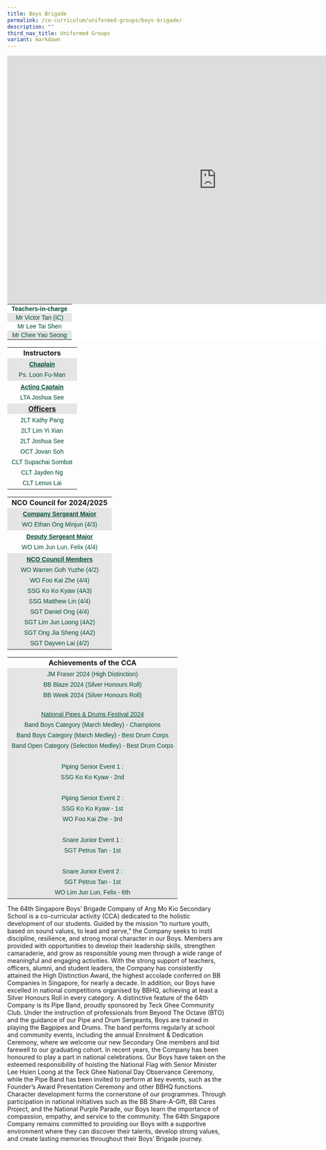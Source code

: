 ```yaml
---
title: Boys Brigade
permalink: /co-curriculum/uniformed-groups/boys-brigade/
description: ""
third_nav_title: Uniformed Groups
variant: markdown
---
```

<iframe allowfullscreen="true" height="569" width="960" frameborder="0" src="https://docs.google.com/presentation/d/14U05KifgNQKwg7X6_t-ZwHgWWQ7C63YDf_HjimLJkLk/embed?start=true&amp;loop=true&amp;delayms=3000"></iframe>
<br>
<table style="margin: auto; outline: 0px; padding: 0px; border-collapse: collapse; clear: both; border: none; color: rgb(0, 77, 46); font-family: Outfit, sans-serif; font-size: 14px; font-style: normal; font-variant-ligatures: normal; font-variant-caps: normal; font-weight: 400; letter-spacing: normal; orphans: 2; text-align: left; text-transform: none; white-space: normal; widows: 2; word-spacing: 0px; -webkit-text-stroke-width: 0px; background-color: rgb(255, 255, 255); text-decoration-thickness: initial; text-decoration-style: initial; text-decoration-color: initial; width: 736px;" class="iveo_table ives_tab_modern2 ive_eobj_center"><tbody style="margin: 0px; outline: 0px; padding: 0px;"><tr style="margin: 0px; outline: 0px; padding: 0px;"><td style="margin: 0px; outline: 0px; padding: 2px 10px; text-align: center;"><strong style="margin: 0px; outline: 0px; padding: 0px;">Teachers-in-charge</strong><br style="margin: 0px; outline: 0px; padding: 0px;"></td></tr><tr style="margin: 0px; outline: 0px; padding: 0px; background-color: rgb(229, 229, 229);"><td style="margin: 0px; outline: 0px; padding: 2px 10px; text-align: center;">Mr Victor Tan (IC)<br style="margin: 0px; outline: 0px; padding: 0px;"></td></tr><tr style="margin: 0px; outline: 0px; padding: 0px;"><td style="margin: 0px; outline: 0px; padding: 2px 10px; text-align: center;">Mr Lee Tai Shen<br style="margin: 0px; outline: 0px; padding: 0px;"></td></tr><tr style="margin: 0px; outline: 0px; padding: 0px; background-color: rgb(229, 229, 229);"><td style="margin: 0px; outline: 0px; padding: 2px 10px; text-align: center;">Mr Chee Yao Seong<br style="margin: 0px; outline: 0px; padding: 0px;"></td></tr></tbody></table>
<br>
<table style="margin: auto; outline: 0px; padding: 0px; border-collapse: collapse; clear: both; border: none; width: 736px;" class="iveo_table ives_tab_modern2 ive_eobj_center"><tbody style="margin: 0px; outline: 0px; padding: 0px;"><tr style="margin: 0px; outline: 0px; padding: 0px;"><td style="margin: 0px; outline: 0px; padding: 2px 10px; text-align: center;"><strong style="margin: 0px; outline: 0px; padding: 0px;">Instructors</strong><br style="margin: 0px; outline: 0px; padding: 0px;"></td></tr><tr style="margin: 0px; outline: 0px; padding: 0px; background-color: rgb(229, 229, 229);"><td style="margin: 0px; outline: 0px; padding: 2px 10px; text-align: left;"><div style="margin: 0px; outline: 0px; padding: 0px; line-height: 24px !important; color: rgb(0, 77, 46); font-family: Outfit, sans-serif; font-size: 14px; font-weight: 400; text-align: center;"><strong style="margin: 0px; outline: 0px; padding: 0px;"><u style="margin: 0px; outline: 0px; padding: 0px;">Chaplain</u></strong></div><div style="margin: 0px; outline: 0px; padding: 0px; line-height: 24px !important; color: rgb(0, 77, 46); font-family: Outfit, sans-serif; font-size: 14px; font-weight: 400; text-align: center;">Ps. Loon Fu-Man</div></td></tr><tr style="margin: 0px; outline: 0px; padding: 0px;"><td style="margin: 0px; outline: 0px; padding: 2px 10px; text-align: left;"><div style="margin: 0px; outline: 0px; padding: 0px; line-height: 24px !important; color: rgb(0, 77, 46); font-family: Outfit, sans-serif; font-size: 14px; font-weight: 400; text-align: center;"><strong style="margin: 0px; outline: 0px; padding: 0px;"><u style="margin: 0px; outline: 0px; padding: 0px;">Acting Captain</u></strong></div><div style="margin: 0px; outline: 0px; padding: 0px; line-height: 24px !important; color: rgb(0, 77, 46); font-family: Outfit, sans-serif; font-size: 14px; font-weight: 400; text-align: center;">LTA Joshua See</div></td></tr><tr style="margin: 0px; outline: 0px; padding: 0px; background-color: rgb(229, 229, 229);"><td style="margin: 0px; outline: 0px; padding: 2px 10px; text-align: center;"><strong style="margin: 0px; outline: 0px; padding: 0px;"><u style="margin: 0px; outline: 0px; padding: 0px;">Officers</u></strong><br style="margin: 0px; outline: 0px; padding: 0px;"></td></tr><tr style="margin: 0px; outline: 0px; padding: 0px;"><td style="margin: 0px; outline: 0px; padding: 2px 10px; text-align: left;"><div style="margin: 0px; outline: 0px; padding: 0px; line-height: 24px !important; color: rgb(0, 77, 46); font-family: Outfit, sans-serif; font-size: 14px; font-weight: 400; text-align: center;">2LT Kathy Pang</div><div style="margin: 0px; outline: 0px; padding: 0px; line-height: 24px !important; color: rgb(0, 77, 46); font-family: Outfit, sans-serif; font-size: 14px; font-weight: 400; text-align: center;">2LT Lim Yi Xian</div><div style="margin: 0px; outline: 0px; padding: 0px; line-height: 24px !important; color: rgb(0, 77, 46); font-family: Outfit, sans-serif; font-size: 14px; font-weight: 400; text-align: center;">2LT Joshua See</div><div style="margin: 0px; outline: 0px; padding: 0px; line-height: 24px !important; color: rgb(0, 77, 46); font-family: Outfit, sans-serif; font-size: 14px; font-weight: 400; text-align: center;">OCT Jovan Soh</div><div style="margin: 0px; outline: 0px; padding: 0px; line-height: 24px !important; color: rgb(0, 77, 46); font-family: Outfit, sans-serif; font-size: 14px; font-weight: 400; text-align: center;">CLT Supachai Sombat</div><div style="margin: 0px; outline: 0px; padding: 0px; line-height: 24px !important; color: rgb(0, 77, 46); font-family: Outfit, sans-serif; font-size: 14px; font-weight: 400; text-align: center;">CLT Jayden Ng</div><div style="margin: 0px; outline: 0px; padding: 0px; line-height: 24px !important; color: rgb(0, 77, 46); font-family: Outfit, sans-serif; font-size: 14px; font-weight: 400; text-align: center;">CLT Lenus Lai</div></td></tr></tbody></table>
<br>
<table style="margin: auto; outline: 0px; padding: 0px; border-collapse: collapse; clear: both; border: none; width: 736px;" class="iveo_table ives_tab_modern2 ive_eobj_center"><tbody style="margin: 0px; outline: 0px; padding: 0px;"><tr style="margin: 0px; outline: 0px; padding: 0px;"><td style="margin: 0px; outline: 0px; padding: 2px 10px; text-align: center;"><strong style="margin: 0px; outline: 0px; padding: 0px;">NCO Council for 2024/2025
	</strong><br style="margin: 0px; outline: 0px; padding: 0px;"></td></tr><tr style="margin: 0px; outline: 0px; padding: 0px; background-color: rgb(229, 229, 229);"><td style="margin: 0px; outline: 0px; padding: 2px 10px; text-align: left;"><div style="margin: 0px; outline: 0px; padding: 0px; line-height: 24px !important; color: rgb(0, 77, 46); font-family: Outfit, sans-serif; font-size: 14px; font-weight: 400; text-align: center;"><strong style="margin: 0px; outline: 0px; padding: 0px;"><u style="margin: 0px; outline: 0px; padding: 0px;">Company Sergeant Major</u></strong></div><div style="margin: 0px; outline: 0px; padding: 0px; line-height: 24px !important; color: rgb(0, 77, 46); font-family: Outfit, sans-serif; font-size: 14px; font-weight: 400; text-align: center;">WO Ethan Ong Minjun (4/3)</div></td></tr><tr style="margin: 0px; outline: 0px; padding: 0px;"><td style="margin: 0px; outline: 0px; padding: 2px 10px; text-align: left;"><div style="margin: 0px; outline: 0px; padding: 0px; line-height: 24px !important; color: rgb(0, 77, 46); font-family: Outfit, sans-serif; font-size: 14px; font-weight: 400; text-align: center;"><strong style="margin: 0px; outline: 0px; padding: 0px;"><u style="margin: 0px; outline: 0px; padding: 0px;">Deputy Sergeant Major</u></strong></div><div style="margin: 0px; outline: 0px; padding: 0px; line-height: 24px !important; color: rgb(0, 77, 46); font-family: Outfit, sans-serif; font-size: 14px; font-weight: 400; text-align: center;">WO Lim Jun Lun, Felix (4/4)</div></td></tr><tr style="margin: 0px; outline: 0px; padding: 0px; background-color: rgb(229, 229, 229);"><td style="margin: 0px; outline: 0px; padding: 2px 10px; text-align: left;"><div style="margin: 0px; outline: 0px; padding: 0px; line-height: 24px !important; color: rgb(0, 77, 46); font-family: Outfit, sans-serif; font-size: 14px; font-weight: 400; text-align: center;"><strong style="margin: 0px; outline: 0px; padding: 0px;"><u style="margin: 0px; outline: 0px; padding: 0px;">NCO Council Members</u></strong></div><div style="margin: 0px; outline: 0px; padding: 0px; line-height: 24px !important; color: rgb(0, 77, 46); font-family: Outfit, sans-serif; font-size: 14px; font-weight: 400; text-align: center;">WO Warren Goh Yuzhe (4/2)<br>WO Foo Kai Zhe (4/4)<br>SSG Ko Ko Kyaw (4A3)<br>SSG Matthew Lin (4/4)<br>SGT Daniel Ong (4/4)<br>SGT Lim Jun Loong (4A2)<br>SGT Ong Jia Sheng (4A2)<br>SGT Dayven Lai (4/2)
</div></td></tr></tbody></table><br>
<table style="margin: auto; outline: 0px; padding: 0px; border-collapse: collapse; clear: both; border: none; width: 736px;" class="iveo_table ives_tab_modern2 ive_eobj_center"><tbody style="margin: 0px; outline: 0px; padding: 0px;"><tr style="margin: 0px; outline: 0px; padding: 0px;"><td style="margin: 0px; outline: 0px; padding: 2px 10px; text-align: center;"><strong style="margin: 0px; outline: 0px; padding: 0px;">Achievements of the CCA</strong><br style="margin: 0px; outline: 0px; padding: 0px;"></td></tr><tr style="margin: 0px; outline: 0px; padding: 0px; background-color: rgb(229, 229, 229);"><td style="margin: 0px; outline: 0px; padding: 2px 10px; text-align: left;"><div style="margin: 0px; outline: 0px; padding: 0px; line-height: 24px !important; color: rgb(0, 77, 46); font-family: Outfit, sans-serif; font-size: 14px; font-weight: 400; text-align: center;">JM Fraser 2024 (High Distinction)</div>
	<div style="margin: 0px; outline: 0px; padding: 0px; line-height: 24px !important; color: rgb(0, 77, 46); font-family: Outfit, sans-serif; font-size: 14px; font-weight: 400; text-align: center;">BB Blaze 2024 (Silver Honours Roll)</div>
<div style="margin: 0px; outline: 0px; padding: 0px; line-height: 24px !important; color: rgb(0, 77, 46); font-family: Outfit, sans-serif; font-size: 14px; font-weight: 400; text-align: center;">BB Week 2024 (Silver Honours Roll)</div><br>
<div style="margin: 0px; outline: 0px; padding: 0px; line-height: 24px !important; color: rgb(0, 77, 46); font-family: Outfit, sans-serif; font-size: 14px; font-weight: 400; text-align: center;"><u>National Pipes &amp; Drums Festival 2024</u><br>Band Boys Category (March Medley) - Champions <br>Band Boys Category (March Medley) - Best Drum Corps<br>Band Open Category (Selection Medley) - Best Drum Corps <br><br>Piping Senior Event 1 :<br>SSG Ko Ko Kyaw - 2nd<br><br>Piping Senior Event 2 :<br>SSG Ko Ko Kyaw - 1st <br>WO Foo Kai Zhe - 3rd <br><br>Snare Junior Event 1 :<br>SGT Petrus Tan - 1st <br><br>Snare Junior Event 2 :<br>SGT Petrus Tan - 1st <br>WO Lim Jun Lun, Felix - 6th
</div></td></tr></tbody></table>

The 64th Singapore Boys’ Brigade Company of Ang Mo Kio Secondary School is a co-curricular activity (CCA) dedicated to the holistic development of our students. Guided by the mission “to nurture youth, based on sound values, to lead and serve,” the Company seeks to instil discipline, resilience, and strong moral character in our Boys. Members are provided with opportunities to develop their leadership skills, strengthen camaraderie, and grow as responsible young men through a wide range of meaningful and engaging activities.
With the strong support of teachers, officers, alumni, and student leaders, the Company has consistently attained the High Distinction Award, the highest accolade conferred on BB Companies in Singapore, for nearly a decade. In addition, our Boys have excelled in national competitions organised by BBHQ, achieving at least a Silver Honours Roll in every category.
A distinctive feature of the 64th Company is its Pipe Band, proudly sponsored by Teck Ghee Community Club. Under the instruction of professionals from Beyond The Octave (BTO) and the guidance of our Pipe and Drum Sergeants, Boys are trained in playing the Bagpipes and Drums. The band performs regularly at school and community events, including the annual Enrolment &amp; Dedication Ceremony, where we welcome our new Secondary One members and bid farewell to our graduating cohort.
In recent years, the Company has been honoured to play a part in national celebrations. Our Boys have taken on the esteemed responsibility of hoisting the National Flag with Senior Minister Lee Hsien Loong at the Teck Ghee National Day Observance Ceremony, while the Pipe Band has been invited to perform at key events, such as the Founder’s Award Presentation Ceremony and other BBHQ functions.
Character development forms the cornerstone of our programmes. Through participation in national initiatives such as the BB Share-A-Gift, BB Cares Project, and the National Purple Parade, our Boys learn the importance of compassion, empathy, and service to the community.
The 64th Singapore Company remains committed to providing our Boys with a supportive environment where they can discover their talents, develop strong values, and create lasting memories throughout their Boys’ Brigade journey.
